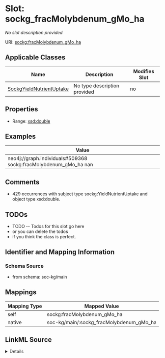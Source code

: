 

# Slot: sockg_fracMolybdenum_gMo_ha


_No slot description provided_





URI: [sockg:fracMolybdenum_gMo_ha](http://www.semanticweb.org/sockg/ontologies/2024/0/soil-carbon-ontology/fracMolybdenum_gMo_ha)



<!-- no inheritance hierarchy -->





## Applicable Classes

| Name | Description | Modifies Slot |
| --- | --- | --- |
| [SockgYieldNutrientUptake](../classes/SockgYieldNutrientUptake.md) | No type description provided |  no  |







## Properties

* Range: [xsd:double](http://www.w3.org/2001/XMLSchema#double)






## Examples

| Value |
| --- |
| neo4j://graph.individuals#509368 sockg:fracMolybdenum_gMo_ha nan |

## Comments

* 429 occurrences with subject type sockg:YieldNutrientUptake and object type xsd:double.

## TODOs

* TODO -- Todos for this slot go here
* or you can delete the todos
* if you think the class is perfect.

## Identifier and Mapping Information







### Schema Source


* from schema: soc-kg/main




## Mappings

| Mapping Type | Mapped Value |
| ---  | ---  |
| self | sockg:fracMolybdenum_gMo_ha |
| native | soc-kg/main/:sockg_fracMolybdenum_gMo_ha |




## LinkML Source

<details>
```yaml
name: sockg_fracMolybdenum_gMo_ha
description: No slot description provided
todos:
- TODO -- Todos for this slot go here
- or you can delete the todos
- if you think the class is perfect.
comments:
- 429 occurrences with subject type sockg:YieldNutrientUptake and object type xsd:double.
examples:
- value: neo4j://graph.individuals#509368 sockg:fracMolybdenum_gMo_ha nan
from_schema: soc-kg/main
rank: 1000
slot_uri: sockg:fracMolybdenum_gMo_ha
alias: sockg_fracMolybdenum_gMo_ha
domain_of:
- sockg_YieldNutrientUptake
range: double

```
</details>